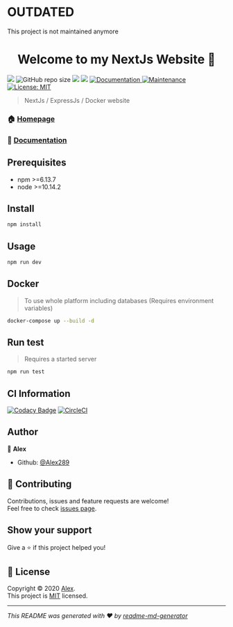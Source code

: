<h1>OUTDATED</h1>
This project is not maintained anymore<br>


<h1 align="center">Welcome to my NextJs Website 👋</h1>
<p>
  <img src="https://img.shields.io/github/package-json/v/Alex289/NextJs-Website?style=flat-square" />
  <img alt="GitHub repo size" src="https://img.shields.io/github/repo-size/Alex289/NextJs-Website?style=flat-square" />
  <img src="https://img.shields.io/badge/npm-%3E%3D6.13.7-blue.svg?style=flat-square" />
  <img src="https://img.shields.io/badge/node-%3E%3D10.14.2-blue.svg?style=flat-square" />
  <a href="https://github.com/Alex289/NextJs-Website#readme" target="_blank">
    <img alt="Documentation" src="https://img.shields.io/badge/documentation-yes-brightgreen.svg?style=flat-square" />
  </a>
  <a href="https://github.com/Alex289/NextJs-Website/graphs/commit-activity" target="_blank">
    <img alt="Maintenance" src="https://img.shields.io/badge/Maintained%3F-yes-green.svg?style=flat-square" />
  </a>
  <a href="https://github.com/Alex289/NextJs-Website/blob/master/LICENSE" target="_blank">
    <img alt="License: MIT" src="https://img.shields.io/github/license/Alex289/NextJs-Website?style=flat-square" />
  </a>
</p>

> NextJs / ExpressJs / Docker website

### 🏠 [Homepage](https://github.com/Alex289/NextJs-Website#readme)

### 📖 [Documentation](https://github.com/Alex289/NextJs-Website/tree/master/docs)

## Prerequisites

- npm >=6.13.7
- node >=10.14.2

## Install

```sh
npm install
```

## Usage

```sh
npm run dev
```

## Docker

> To use whole platform including databases (Requires environment variables)

```sh
docker-compose up --build -d
```

## Run test

> Requires a started server

```sh
npm run test
```

## CI Information

[![Codacy Badge](https://app.codacy.com/project/badge/Grade/01f0675aaa774401b6d4321f7afd1830)](https://www.codacy.com/gh/Alex289/NextJs-Website/dashboard?utm_source=github.com&amp;utm_medium=referral&amp;utm_content=Alex289/NextJs-Website&amp;utm_campaign=Badge_Grade) [![CircleCI](https://circleci.com/gh/Alex289/NextJs-Website.svg?style=svg)](https://circleci.com/gh/Alex289/NextJs-Website)

## Author

👤 **Alex**

- Github: [@Alex289](https://github.com/Alex289)

## 🤝 Contributing

Contributions, issues and feature requests are welcome!<br />Feel free to check [issues page](https://github.com/Alex289/NextJs-Website/issues).

## Show your support

Give a ⭐️ if this project helped you!

## 📝 License

Copyright © 2020 [Alex](https://github.com/Alex289).<br />
This project is [MIT](https://github.com/Alex289/NextJs-Website/blob/master/LICENSE) licensed.

---

_This README was generated with ❤️ by [readme-md-generator](https://github.com/kefranabg/readme-md-generator)_
